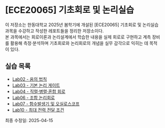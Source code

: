 # [ECE20065] 기초회로 및 논리실습

이 저장소는 한동대학교 2025년 봄학기에 개설된 [ECE20065] 기초회로 및 논리실습 과목을 수강하고 작성한 레포트들을 정리한 저장소이다.<br>
본 과목에서는 회로이론과 논리설계에서 학습한 내용을 실제 회로로 구현하고 계측 장비를 활용해 측정·분석하며 기초회로와 논리회로의 개념을 실무 감각으로 익히는 데 목적이 있다.


## 실습 목록

- [Lab02 - 옴의 법칙](./lab02-ohms-law)
- [Lab03 - 기본 논리 게이트](./lab03-logic-gates)
- [Lab04 - 직렬·병렬·혼합 회로](./lab04-series-parallel)
- [Lab06 - 조합 논리회로](./lab06-combinational-circuits)
- [Lab07 - 함수발생기 및 오실로스코프](./lab07-function-generator-oscilloscope)
- [Lab10 - 최대 전력 전달 조건](./lab10-maximum-power-transfer)

최종 수정일: 2025-04-15